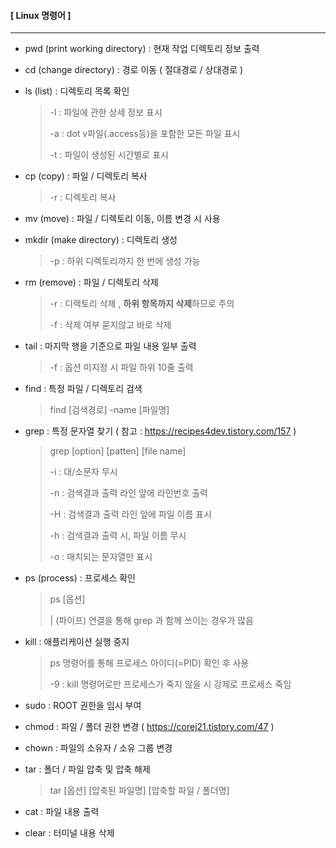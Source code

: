 #### [ Linux 명령어 ]

***

-  pwd (print working directory) : 현재 작업 디렉토리 정보 출력

-  cd (change directory) : 경로 이동 ( 절대경로 / 상대경로 )

-  ls (list) : 디렉토리 목록 확인 

   >-l : 파일에 관한 상세 정보 표시
   >
   >-a : dot v파일(.access등)을 포함한 모든 파일 표시
   >
   >-t : 파일이 생성된 시간별로 표시

-  cp (copy) : 파일 / 디렉토리 복사

   >  -r : 디렉토리 복사 

-  mv (move) : 파일 / 디렉토리 이동, 이름 변경 시 사용

-  mkdir (make directory) : 디렉토리 생성

   >  -p : 하위 디렉토리까지 한 번에 생성 가능

-  rm (remove) : 파일 / 디렉토리 삭제

   >  -r : 디렉토리 삭제 , **하위 항목까지 삭제**하므로 주의 
   >
   >  -f : 삭제 여부 묻지않고 바로 삭제

-  tail : 마지막 행을 기준으로 파일 내용 일부 출력

   >  -f : 옵션 미지정 시 파일 하위 10줄 출력

-  find : 특정 파일 / 디렉토리 검색

   >  find [검색경로] -name [파일명]

-  grep : 특정 문자열 찾기 ( 참고 : https://recipes4dev.tistory.com/157 )

   >  grep [option] [patten] [file name]
   >
   >  -i : 대/소문자 무시
   >
   >  -n : 검색결과 출력 라인 앞에 라인번호 출력
   >
   >  -H : 검색결과 출력 라인 앞에 파일 이름 표시
   >
   >  -h : 검색결과 출력 시, 파일 이름 무시
   >
   >  -o : 매치되는 문자열만 표시

-  ps (process) : 프로세스 확인

   >  ps [옵션]
   >
   >  | (파이프) 연결을 통해 grep 과 함께 쓰이는 경우가 많음

-  kill : 애플리케이션 실행 중지

   >  ps 명령어를 통해 프로세스 아이디(=PID) 확인 후 사용
   >
   >  -9 : kill 명령어로만 프로세스가 죽지 않을 시 강제로 프로세스 죽임

-  sudo : ROOT 권한을 임시 부여

-  chmod : 파일 / 폴더 권한 변경 ( https://corej21.tistory.com/47 )

-  chown : 파일의 소유자 / 소유 그룹 변경

-  tar : 폴더 / 파일 압축 및 압축 해제

   >tar [옵션] [압축된 파일명] [압축할 파일 / 폴더명]

-  cat : 파일 내용 출력

-  clear : 터미널 내용 삭제